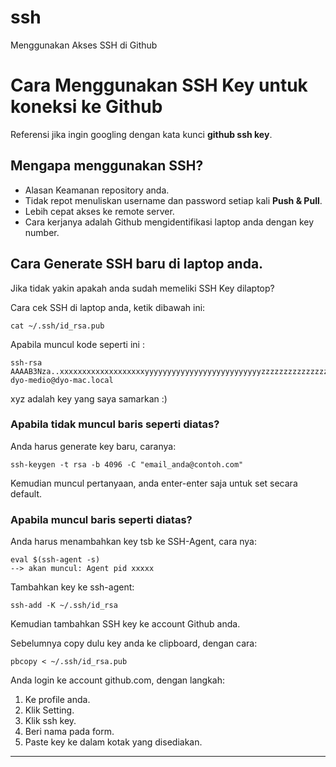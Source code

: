 # ssh
Menggunakan Akses SSH di Github
# Cara Menggunakan SSH Key untuk koneksi ke Github

Referensi jika ingin googling dengan kata kunci **github ssh key**.

## Mengapa menggunakan SSH?

* Alasan Keamanan repository anda.
* Tidak repot menuliskan username dan password setiap kali **Push & Pull**.
* Lebih cepat akses ke remote server.
* Cara kerjanya adalah Github mengidentifikasi laptop anda dengan key number.

## Cara Generate SSH baru di laptop anda.

Jika tidak yakin apakah anda sudah memeliki SSH Key dilaptop? 

Cara cek SSH di laptop anda, ketik dibawah ini:

	cat ~/.ssh/id_rsa.pub
	
Apabila muncul kode seperti ini : 

	ssh-rsa AAAAB3Nza..xxxxxxxxxxxxxxxxxxxyyyyyyyyyyyyyyyyyyyyyyyyyyzzzzzzzzzzzzzzzzzzzxxxxxxxxxxxxxxxxxxxxxxxyyyyyyyyyyyyyyyyyyyyyyyyyyyyyyyyyyyyyyyyzzzzzzzzzzzzzzzzzzzzzzzzzzzzzzzxxxxxxxxxxxxxxxxxxxxxxxxxxyyyyyyyyyyyyyyyyyyyyyyyyyyyyyyyyyyyyyyyyyyzzzzzzzzzzzzz dyo-medio@dyo-mac.local
	
xyz adalah key yang saya samarkan :)

### Apabila tidak muncul baris seperti diatas? 

Anda harus generate key baru, caranya:

	ssh-keygen -t rsa -b 4096 -C "email_anda@contoh.com"
	
Kemudian muncul pertanyaan, anda enter-enter saja untuk set secara default.

### Apabila muncul baris seperti diatas?

Anda harus menambahkan key tsb ke SSH-Agent, cara nya:

	eval $(ssh-agent -s)
	--> akan muncul: Agent pid xxxxx
	
Tambahkan key ke ssh-agent:

	ssh-add -K ~/.ssh/id_rsa
	
Kemudian tambahkan SSH key ke account Github anda.

Sebelumnya copy dulu key anda ke clipboard, dengan cara:

	pbcopy < ~/.ssh/id_rsa.pub
	
Anda login ke account github.com, dengan langkah:

1. Ke profile anda.
2. Klik Setting.
3. Klik ssh key.
4. Beri nama pada form.
5. Paste key ke dalam kotak yang disediakan.
	

---


	
